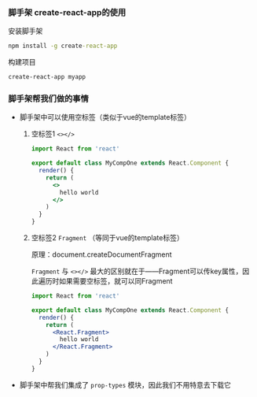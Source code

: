 ### 脚手架 create-react-app的使用

安装脚手架

```cmd
npm install -g create-react-app
```

构建项目

```cmd
create-react-app myapp
```

### 脚手架帮我们做的事情

- 脚手架中可以使用空标签（类似于vue的template标签）

    1. 空标签1 ```<></>```

        ```jsx
        import React from 'react'

        export default class MyCompOne extends React.Component {
          render() {
            return (
              <>
                hello world
              </>
            )
          }
        }
        ```

    2. 空标签2 ```Fragment``` （等同于vue的template标签）

       原理：document.createDocumentFragment

       `Fragment` 与 `<></>` 最大的区别就在于——Fragment可以传key属性，因此遍历时如果需要空标签，就可以同Fragment
       
       ```jsx
       import React from 'react'
       
       export default class MyCompOne extends React.Component {
         render() {
           return (
             <React.Fragment>
               hello world
             </React.Fragment>
           )
         }
       }
       ```

- 脚手架中帮我们集成了 ```prop-types``` 模块，因此我们不用特意去下载它

